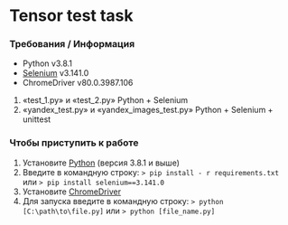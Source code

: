 # Tensor test task

### Требования / Информация
* Python v3.8.1
* [Selenium](https://www.selenium.dev/downloads/) v3.141.0
* ChromeDriver v80.0.3987.106

1. «test_1.py» и «test_2.py» Python + Selenium<br>
2. «yandex_test.py» и «yandex_images_test.py» Python + Selenium + unittest

### Чтобы приступить к работе
1. Установите [Python](https://www.python.org/downloads/) (версия 3.8.1 и выше)
2. Введите в командную строку: `> pip install - r requirements.txt` или `> pip install selenium==3.141.0`
3. Установите [ChromeDriver](https://chromedriver.chromium.org/)
4. Для запуска введите в командную строку: `> python [C:\path\to\file.py]` или `> python [file_name.py]`

